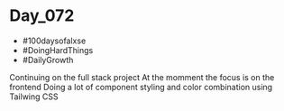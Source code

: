 # Day_072

- #100daysofalxse 
- #DoingHardThings
- #DailyGrowth

Continuing on the full stack project
At the momment the focus is on the frontend
Doing a lot of component styling and color combination using Tailwing CSS
